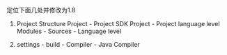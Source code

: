 定位下面几处并修改为1.8

1. Project Structure
  Project - Project SDK
  Project - Project language level
  Modules - Sources - Language level

2. settings - build - Compiler - Java Compiler
